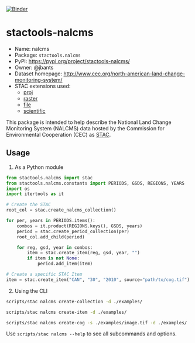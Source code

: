 [![Binder](https://mybinder.org/badge_logo.svg)](https://mybinder.org/v2/gh/stactools-packages/nalcms/main?filepath=docs/installation_and_basic_usage.ipynb)

# stactools-nalcms

- Name: nalcms
- Package: `stactools.nalcms`
- PyPI: https://pypi.org/project/stactools-nalcms/
- Owner: @jbants
- Dataset homepage: http://www.cec.org/north-american-land-change-monitoring-system/
- STAC extensions used:
  - [proj](https://github.com/stac-extensions/projection/)
  - [raster](https://github.com/stac-extensions/raster/)
  - [file](https://github.com/stac-extensions/file/)
  - [scientific](https://github.com/stac-extensions/scientific/)

This package is intended to help describe the National Land Change Monitoring System (NALCMS) data hosted by the Commission for Environmental Cooperation (CEC) as [STAC](https://github.com/stac-spec).

## Usage

1. As a Python module

```python
from stactools.nalcms import stac
from stactools.nalcms.constants import PERIODS, GSDS, REGIONS, YEARS
import os
import itertools as it

# Create the STAC
root_col = stac.create_nalcms_collection()

for per, years in PERIODS.items():
    combos = it.product(REGIONS.keys(), GSDS, years)
    period = stac.create_period_collection(per)
    root_col.add_child(period)

    for reg, gsd, year in combos:
        item = stac.create_item(reg, gsd, year, "")
        if item is not None:
            period.add_item(item)

# Create a specific STAC Item
item = stac.create_item("CAN", "30", "2010", source="path/to/cog.tif")
```

2. Using the CLI

```bash
scripts/stac nalcms create-collection -d ./examples/

scripts/stac nalcms create-item -d ./examples/

scripts/stac nalcms create-cog -s ./examples/image.tif -d ./examples/
```

Use `scripts/stac nalcms --help` to see all subcommands and options.

